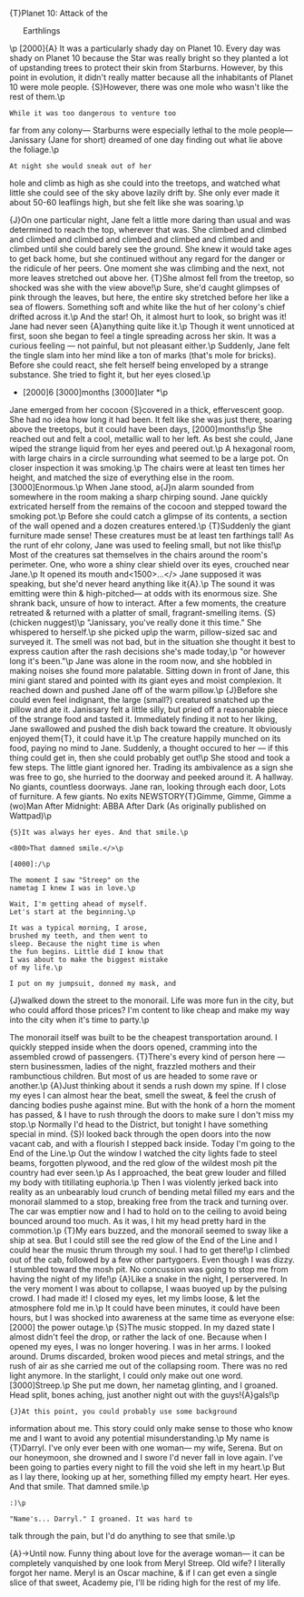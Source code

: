 {T}Planet 10: Attack of the <ul>Earthlings</ul>\p
[2000]{A}   It was a particularly shady day on Planet 10.
Every day was shady on Planet 10 because the
Star was really bright so they planted a lot of
upstanding trees to protect their skin from Starburns.
However, by this point in evolution,
it didn't really matter because all the inhabitants
of Planet 10 were mole people. {S}However,
there was one mole who wasn't like the rest of them.\p

    While it was too dangerous to venture too
far from any colony— Starburns were especially
lethal to the mole people— Janissary (Jane for
short) dreamed of one day finding out what
lie above the foliage.\p

    At night she would sneak out of her
hole and climb as high as she could into
the treetops, and watched what little she could
see of the sky above lazily drift by.
She only ever made it about 50-60 leaflings
high, but she felt like she was soaring.\p

{J}On one particular night, Jane felt a little more
daring than usual and was determined to reach the
top, wherever that was. She climbed and climbed and
climbed and climbed and climbed and climbed and
climbed and climbed until she could barely see
the ground. She knew it would take ages to get
back home, but she continued without any regard
for the danger or the ridicule of her peers.
One moment she was climbing and the next, not more
leaves stretched out above her. {T}She almost fell
from the treetop, so shocked was she with the
view above!\p
    Sure, she'd caught glimpses of pink through the
leaves, but here, the entire sky stretched before
her like a sea of flowers. Something soft and
white like the hut of her colony's chief
drifted across it.\p
    And the star! Oh, it almost hurt to look,
so bright was it! Jane had never seen
{A}anything quite like it.\p
    Though it went unnoticed at first, soon she
began to feel a tingle spreading across her skin.
It was a curious feeling — not painful, but
not pleasant either.\p
    Suddenly, Jane felt the tingle slam
into her mind like a ton of marks (that's mole
for bricks). Before she could react, she felt
herself being enveloped by a strange substance.
She tried to fight it, but her eyes closed.\p

* [2000]6 [3000]months [3000]later *\p

Jane emerged from her cocoon {S}covered
in a thick, effervescent goop. She had no
idea how long it had been. It felt like
she was just there, soaring above the treetops,
but it could have been days, [2000]months!\p
    She reached out and felt a cool, metallic
wall to her left. As best she could, Jane
wiped the strange liquid from her eyes and
peered out.\p
    A hexagonal room, with large chairs in
a circle surrounding what seemed to be a large pot.
On closer inspection it was smoking.\p
    The chairs were at least ten times
her height, and matched the size of everything
else in the room.   [3000]Enormous.\p
    When Jane stood, a{J}n alarm sounded from
somewhere in the room making a sharp chirping
sound. Jane quickly extricated herself from the
remains of the cocoon and stepped toward
the smoking pot.\p
    Before she could catch a glimpse of its
contents, a section of the wall opened and
a dozen creatures entered.\p
    {T}Suddenly the giant furniture made sense! These
creatures must be at least ten farthings
tall! As the runt of ehr colony, Jane was
used to feeling small, but not like this!\p
    Most of the creatures sat themselves in the
chairs around the room's perimeter. One, who
wore a shiny clear shield over its eyes, crouched
near Jane.\p
    It opened its mouth and<1500>...</> Jane supposed it was
speaking, but she'd never heard anything like it{A}.\p
    The sound it was emitting were thin & high-pitched—
at odds with its enormous size. She shrank back,
unsure of how to interact. After a few moments,
the creature retreated & returned with a platter
of small, fragrant-smelling items. {S} (chicken nuggest)\p
    "Janissary, you've really done it this time."
She whispered to herself.\p
    she picked up\p
the warm, pillow-sized sac and surveyed it.
The smell was not bad, but in the situation
she thought it best to express caution after
the rash decisions she's made today,\p
    "or however long it's been."\p
    Jane was alone in the room now, and she
hobbled in making noises she found more
palatable. Sitting down in front of Jane,
this mini giant stared and pointed with
its giant eyes and moist complexion.
It reached down and pushed Jane off of
the warm pillow.\p
    {J}Before she could even feel indignant,
the large (small?) creatured snatched
up the pillow and ate it. Janissary felt a little
silly, but pried off a reasonable piece of the
strange food and tasted it. Immediately finding
it not to her liking, Jane swallowed and pushed
the dish back toward the creature. It obviously
enjoyed them{T}, it could have it.\p
    The creature happily munched on its food,
paying no mind to Jane. Suddenly, a thought
occured to her — if this thing could get in, then
she could probably get out!\p
    She stood and took a few steps. The little
giant ignored her. Trading its ambivalence as a
sign she was free to go, she hurried to
the doorway and peeked around it.
    A hallway. No giants, countless doorways.
Jane ran, looking through each door,
Lots of furniture. A few giants. No exits
NEWSTORY{T}Gimme, Gimme, Gimme a (wo)Man After Midnight:
ABBA After Dark (As originally published on Wattpad)\p

    {S}It was always her eyes. And that smile.\p

    <800>That damned smile.</>\p

    [4000]:/\p

    The moment I saw "Streep" on the
    nametag I knew I was in love.\p

    Wait, I'm getting ahead of myself.
    Let's start at the beginning.\p

    It was a typical morning, I arose,
    brushed my teeth, and then went to
    sleep. Because the night time is when
    the fun begins. Little did I know that
    I was about to make the biggest mistake
    of my life.\p

    I put on my jumpsuit, donned my mask, and
{J}walked down the street to the monorail. Life was more
fun in the city, but who could afford those prices? I'm
content to like cheap and make my way into the city when
it's time to party.\p

The monorail itself was built to be the cheapest transportation
around. I quickly stepped inside
when the doors opened, cramming into the assembled
crowd of passengers. {T}There's every kind of person here —
stern businessmen, ladies of the night, frazzled mothers
and their rambunctious children. But most of us are
headed to some rave or another.\p
    {A}Just thinking about it sends a rush down my
spine. If I close my eyes I can almost
hear the beat, smell the sweat, & feel the crush
of dancing bodies pushe against mine. But
with the honk of a horn the moment
has passed, & I have to rush
through the doors to make sure I don't miss
my stop.\p
    Normally I'd head to the District, but
tonight I have something special in mind. {S}I
looked back through the open doors into the
now vacant cab, and with a flourish I stepped
back inside. Today I'm going to the
End of the Line.\p
    Out the window I watched the city lights
fade to steel beams, forgotten plywood, and the
red glow of the wildest mosh pit the
country had ever seen.\p
    As I approached, the beat grew louder
and filled my body with titillating euphoria.\p
    Then I was violently jerked back into reality
as an unbearably loud crunch of bending metal filled my
ears and the monorail slammed to a stop, breaking
free from the track and turning over. The car was
emptier now and I had to hold on to the ceiling
to avoid being bounced around too much. As it was, I
hit my head pretty hard in the commotion.\p
    {T}My ears buzzed, and the monorail
seemed to sway like a ship at sea. But I could
still see the red glow of the End of the Line and
I could hear the music thrum through my soul. I
had to get there!\p
    I climbed out of the cab, followed by a few
other partygoers. Even though I was dizzy. I
stumbled toward the mosh pit. No concussion was
going to stop me from having the night of
my life!\p
    {A}Like a snake in the night, I perservered.
In the very moment I was about to collapse,
I waas buoyed up by the pulsing crowd. I had
made it! I closed my eyes, let my limbs loose,
& let the atmosphere fold me in.\p
    It could have been minutes, it could have
been hours, but I was shocked into
awareness at the same time as everyone else:[2000]
the power outage.\p
    {S}The music stopped. In my dazed
state I almost didn't feel the drop,
or rather the lack of one. Because
when I opened my eyes, I was no longer
hovering. I was in her arms. I looked
around. Drums discarded, broken wood pieces
and metal strings, and the rush of air
as she carried me out of the collapsing
room. There was no red light anymore. In
the starlight, I could only make out one
word.   [3000]Streep.\p
    She put me down, her nametag glinting,
and I groaned. Head split, bones aching, just
another night out with the <st>guys!</st>{A}gals!\p

    {J}At this point, you could probably use some background
information about me. This story could only make
sense to those who know me and I want to avoid
any potential misunderstanding.\p
    My name is {T}Darryl. I've only ever been with
one woman— my wife, Serena. But on our
honeymoon, she drowned and I swore I'd never fall
in love again. I've been going to parties every night
to fill the void she left in my heart.\p
    But as I lay there, looking up at her, something
filled my empty heart. Her eyes. And that
smile. That damned smile.\p

    :)\p

    "Name's... Darryl." I groaned. It was hard to
talk through the pain, but I'd do anything
to see that smile.\p

{A}->Until now. Funny thing about love for the average woman—
it can be completely vanquished by one look from
Meryl Streep. Old wife? I literally forgot her name.
Meryl is an Oscar machine, & if I can get even
a single slice of that sweet, Academy pie, I'll
be riding high for the rest of my life.